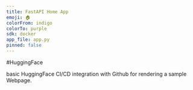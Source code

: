 ```yaml
---
title: FastAPI Home App
emoji: 🏠
colorFrom: indigo
colorTo: purple
sdk: docker
app_file: app.py
pinned: false
---
```

#HuggingFace

basic HuggingFace CI/CD integration with Github for rendering a sample Webpage.